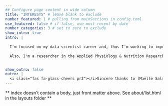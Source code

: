 ```yaml
---
## Configure page content in wide column
title: "INTERESTS" # leave blank to exclude
number_featured: 1 # pulling from mainSections in config.toml
use_featured: false # if false, use most recent by date
number_categories: 3 # set to zero to exclude
show_intro: true
intro: |
  
  I'm focused on my data scientist career and, thus I'm working to improve my hard skills related to machine learning, especially deep learning.
  
  Also, I'm a researcher in the Applied Physiology & Nutrition Research Group from the University of Sao Paulo - Sao Paulo / Brazil in which I have investigated the skeletal muscle role in general health status and interventions to counteract muscle atrophy in catabolic conditions (e.g., bed-rest, obesity, so on).


show_outro: false
outro: |
  <i class="fas fa-glass-cheers pr2"></i>Sincere thanks to [Maëlle Salmon](https://masalmon.eu/) for her help naming this Hugo theme!
---
```


** index doesn't contain a body, just front matter above.
See about/list.html in the layouts folder **
